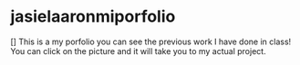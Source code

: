 # jasielaaronmiporfolio

[<link to deployed application>]
This is a my porfolio you can see the previous work I have done in class! You can click on the picture and it will take you to my actual project. 

